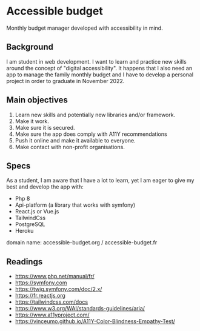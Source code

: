 # Accessible budget
Monthly budget manager developed with accessibility in mind.

## Background
I am student in web development. I want to learn and practice new skills around the concept of "digital accessibility".
It happens that I also need an app to manage the family monthly budget and I have to develop a personal project in order to graduate in November 2022.

## Main objectives
1. Learn new skills and potentially new libraries and/or framework.
2. Make it work.
3. Make sure it is secured.
4. Make sure the app does comply with A11Y recommendations
5. Push it online and make it available to everyone.
6. Make contact with non-profit organisations.

## Specs
As a student, I am aware that I have a lot to learn, yet I am eager to give my best and develop the app with:
- Php 8
- Api-platform (a library that works with symfony)
- React.js or Vue.js
- TailwindCss
- PostgreSQL
- Heroku

domain name: accessible-budget.org / accessible-budget.fr

## Readings
- https://www.php.net/manual/fr/
- https://symfony.com
- https://twig.symfony.com/doc/2.x/
- https://fr.reactjs.org
- https://tailwindcss.com/docs
- https://www.w3.org/WAI/standards-guidelines/aria/
- https://www.a11yproject.com/
- https://vinceumo.github.io/A11Y-Color-Blindness-Empathy-Test/